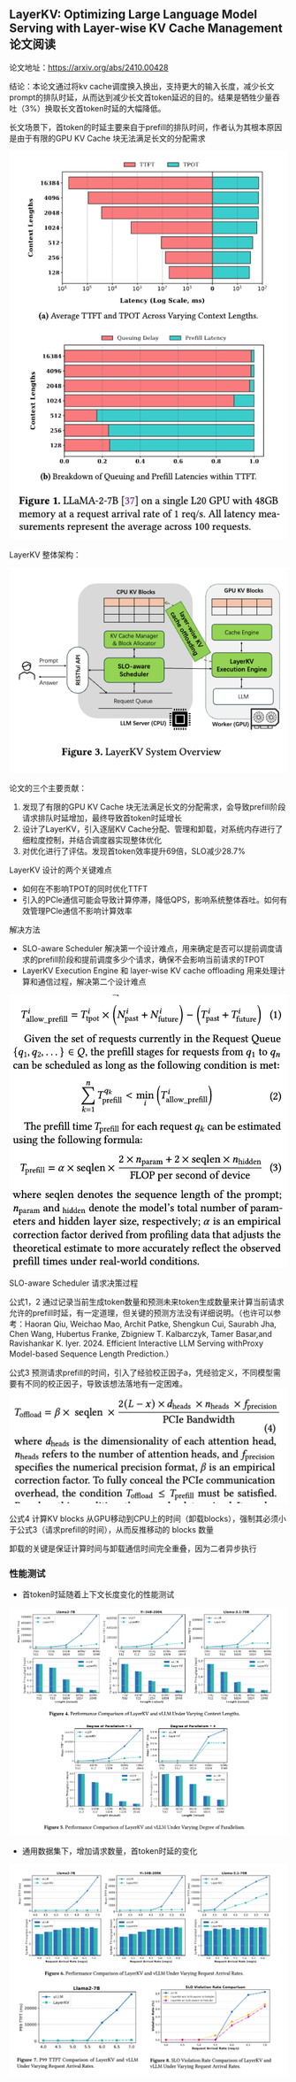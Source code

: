 ## LayerKV: Optimizing Large Language Model Serving with Layer-wise KV Cache Management 论文阅读

论文地址：https://arxiv.org/abs/2410.00428

结论：本论文通过将kv cache调度换入换出，支持更大的输入长度，减少长文prompt的排队时延，从而达到减少长文首token延迟的目的。结果是牺牲少量吞吐（3%）换取长文首token时延的大幅降低。



长文场景下，首token的时延主要来自于prefill的排队时间，作者认为其根本原因是由于有限的GPU KV Cache 块无法满足长文的分配需求

![alt text](https://github.com/kevincheng2/record_doc/blob/main/paper/LayerKV%3A%20Optimizing%20Large%20Language%20Model%20Serving%20with%20Layer-wise%20KV%20Cache%20Management/latency_with_context_lengths.png)



LayerKV 整体架构：

![alt text](https://github.com/kevincheng2/record_doc/blob/main/paper/LayerKV%3A%20Optimizing%20Large%20Language%20Model%20Serving%20with%20Layer-wise%20KV%20Cache%20Management/LayerKV_Overview.png)




论文的三个主要贡献：

1. 发现了有限的GPU KV Cache 块无法满足长文的分配需求，会导致prefill阶段请求排队时延增加，最终导致首token时延增长
2. 设计了LayerKV，引入逐层KV Cache分配、管理和卸载，对系统内存进行了细粒度控制，并结合调度器实现整体优化
3. 对优化进行了评估。发现首token效率提升69倍，SLO减少28.7%



LayerKV 设计的两个关键难点

- 如何在不影响TPOT的同时优化TTFT
- 引入的PCle通信可能会导致计算停滞，降低QPS，影响系统整体吞吐。如何有效管理PCle通信不影响计算效率



解决方法

- SLO-aware Scheduler 解决第一个设计难点，用来确定是否可以提前调度请求的prefill阶段和提前调度多少个请求，确保不会影响当前请求的TPOT
- LayerKV Execution Engine 和 layer-wise KV cache offloading 用来处理计算和通信过程，解决第二个设计难点



![alt text](https://github.com/kevincheng2/record_doc/blob/main/paper/LayerKV%3A%20Optimizing%20Large%20Language%20Model%20Serving%20with%20Layer-wise%20KV%20Cache%20Management/formula_1.png)

SLO-aware Scheduler 请求决策过程

公式1，2 通过记录当前生成token数量和预测未来token生成数量来计算当前请求允许的prefill时延，有一定道理，但关键的预测方法没有详细说明。（也许可以参考：Haoran Qiu, Weichao Mao, Archit Patke, Shengkun Cui, Saurabh Jha, Chen Wang, Hubertus Franke, Zbigniew T. Kalbarczyk, Tamer Basar,and Ravishankar K. Iyer. 2024. Efficient Interactive LLM Serving withProxy Model-based Sequence Length Prediction.）

公式3 预测请求prefill的时间，引入了经验校正因子a，凭经验定义，不同模型需要有不同的校正因子，导致该想法落地有一定困难。
![alt text](https://github.com/kevincheng2/record_doc/blob/main/paper/LayerKV%3A%20Optimizing%20Large%20Language%20Model%20Serving%20with%20Layer-wise%20KV%20Cache%20Management/formula_2.png)

公式4 计算KV blocks 从GPU移动到CPU上的时间（卸载blocks），强制其必须小于公式3（请求prefill的时间），从而反推移动的 blocks 数量

卸载的关键是保证计算时间与卸载通信时间完全重叠，因为二者异步执行

### 性能测试

- 首token时延随着上下文长度变化的性能测试

![alt text](https://github.com/kevincheng2/record_doc/blob/main/paper/LayerKV%3A%20Optimizing%20Large%20Language%20Model%20Serving%20with%20Layer-wise%20KV%20Cache%20Management/Performance_length_parallelism.png)

- 通用数据集下，增加请求数量，首token时延的变化

![alt text](https://github.com/kevincheng2/record_doc/blob/main/paper/LayerKV%3A%20Optimizing%20Large%20Language%20Model%20Serving%20with%20Layer-wise%20KV%20Cache%20Management/Performance_qps.png)